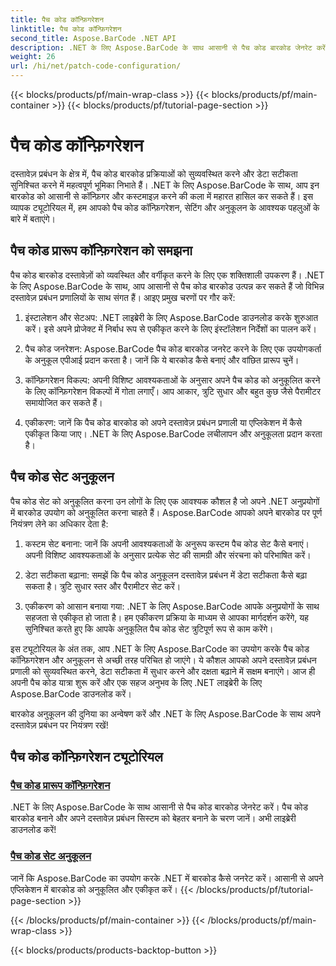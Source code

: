 ```yaml
---
title: पैच कोड कॉन्फ़िगरेशन
linktitle: पैच कोड कॉन्फ़िगरेशन
second_title: Aspose.BarCode .NET API
description: .NET के लिए Aspose.BarCode के साथ आसानी से पैच कोड बारकोड जेनरेट करें। Aspose.BarCode ट्यूटोरियल्स के साथ पैच कोड प्रारूपों को कॉन्फ़िगर और कस्टमाइज़ करने का तरीका जानें।
weight: 26
url: /hi/net/patch-code-configuration/
---
```


{{< blocks/products/pf/main-wrap-class >}}
{{< blocks/products/pf/main-container >}}
{{< blocks/products/pf/tutorial-page-section >}}

# पैच कोड कॉन्फ़िगरेशन


दस्तावेज़ प्रबंधन के क्षेत्र में, पैच कोड बारकोड प्रक्रियाओं को सुव्यवस्थित करने और डेटा सटीकता सुनिश्चित करने में महत्वपूर्ण भूमिका निभाते हैं। .NET के लिए Aspose.BarCode के साथ, आप इन बारकोड को आसानी से कॉन्फ़िगर और कस्टमाइज़ करने की कला में महारत हासिल कर सकते हैं। इस व्यापक ट्यूटोरियल में, हम आपको पैच कोड कॉन्फ़िगरेशन, सेटिंग और अनुकूलन के आवश्यक पहलुओं के बारे में बताएंगे।

## पैच कोड प्रारूप कॉन्फ़िगरेशन को समझना

पैच कोड बारकोड दस्तावेज़ों को व्यवस्थित और वर्गीकृत करने के लिए एक शक्तिशाली उपकरण हैं। .NET के लिए Aspose.BarCode के साथ, आप आसानी से पैच कोड बारकोड उत्पन्न कर सकते हैं जो विभिन्न दस्तावेज़ प्रबंधन प्रणालियों के साथ संगत हैं। आइए प्रमुख चरणों पर गौर करें:

1. इंस्टालेशन और सेटअप: .NET लाइब्रेरी के लिए Aspose.BarCode डाउनलोड करके शुरुआत करें। इसे अपने प्रोजेक्ट में निर्बाध रूप से एकीकृत करने के लिए इंस्टॉलेशन निर्देशों का पालन करें।

2. पैच कोड जनरेशन: Aspose.BarCode पैच कोड बारकोड जनरेट करने के लिए एक उपयोगकर्ता के अनुकूल एपीआई प्रदान करता है। जानें कि ये बारकोड कैसे बनाएं और वांछित प्रारूप चुनें।

3. कॉन्फ़िगरेशन विकल्प: अपनी विशिष्ट आवश्यकताओं के अनुसार अपने पैच कोड को अनुकूलित करने के लिए कॉन्फ़िगरेशन विकल्पों में गोता लगाएँ। आप आकार, त्रुटि सुधार और बहुत कुछ जैसे पैरामीटर समायोजित कर सकते हैं।

4. एकीकरण: जानें कि पैच कोड बारकोड को अपने दस्तावेज़ प्रबंधन प्रणाली या एप्लिकेशन में कैसे एकीकृत किया जाए। .NET के लिए Aspose.BarCode लचीलापन और अनुकूलता प्रदान करता है।

## पैच कोड सेट अनुकूलन

पैच कोड सेट को अनुकूलित करना उन लोगों के लिए एक आवश्यक कौशल है जो अपने .NET अनुप्रयोगों में बारकोड उपयोग को अनुकूलित करना चाहते हैं। Aspose.BarCode आपको अपने बारकोड पर पूर्ण नियंत्रण लेने का अधिकार देता है:

1. कस्टम सेट बनाना: जानें कि अपनी आवश्यकताओं के अनुरूप कस्टम पैच कोड सेट कैसे बनाएं। अपनी विशिष्ट आवश्यकताओं के अनुसार प्रत्येक सेट की सामग्री और संरचना को परिभाषित करें।

2. डेटा सटीकता बढ़ाना: समझें कि पैच कोड अनुकूलन दस्तावेज़ प्रबंधन में डेटा सटीकता कैसे बढ़ा सकता है। त्रुटि सुधार स्तर और पैरामीटर सेट करें।

3. एकीकरण को आसान बनाया गया: .NET के लिए Aspose.BarCode आपके अनुप्रयोगों के साथ सहजता से एकीकृत हो जाता है। हम एकीकरण प्रक्रिया के माध्यम से आपका मार्गदर्शन करेंगे, यह सुनिश्चित करते हुए कि आपके अनुकूलित पैच कोड सेट त्रुटिपूर्ण रूप से काम करेंगे।

इस ट्यूटोरियल के अंत तक, आप .NET के लिए Aspose.BarCode का उपयोग करके पैच कोड कॉन्फ़िगरेशन और अनुकूलन से अच्छी तरह परिचित हो जाएंगे। ये कौशल आपको अपने दस्तावेज़ प्रबंधन प्रणाली को सुव्यवस्थित करने, डेटा सटीकता में सुधार करने और दक्षता बढ़ाने में सक्षम बनाएंगे। आज ही अपनी पैच कोड यात्रा शुरू करें और एक सहज अनुभव के लिए .NET लाइब्रेरी के लिए Aspose.BarCode डाउनलोड करें। 

बारकोड अनुकूलन की दुनिया का अन्वेषण करें और .NET के लिए Aspose.BarCode के साथ अपने दस्तावेज़ प्रबंधन पर नियंत्रण रखें!
## पैच कोड कॉन्फ़िगरेशन ट्यूटोरियल
### [पैच कोड प्रारूप कॉन्फ़िगरेशन](./patch-code-format-configuration/)
.NET के लिए Aspose.BarCode के साथ आसानी से पैच कोड बारकोड जेनरेट करें। पैच कोड बारकोड बनाने और अपने दस्तावेज़ प्रबंधन सिस्टम को बेहतर बनाने के चरण जानें। अभी लाइब्रेरी डाउनलोड करें!
### [पैच कोड सेट अनुकूलन](./patch-code-set-customization/)
जानें कि Aspose.BarCode का उपयोग करके .NET में बारकोड कैसे जनरेट करें। आसानी से अपने एप्लिकेशन में बारकोड को अनुकूलित और एकीकृत करें।
{{< /blocks/products/pf/tutorial-page-section >}}

{{< /blocks/products/pf/main-container >}}
{{< /blocks/products/pf/main-wrap-class >}}

{{< blocks/products/products-backtop-button >}}
